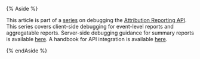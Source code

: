 {% Aside %}

This article is part of a [series](/tags/ara-debugging/) on debugging the [Attribution Reporting API](/docs/privacy-sandbox/attribution-reporting/system-overview/).
This series covers client-side debugging for event-level reports and aggregatable reports. Server-side debugging guidance for summary reports is available [here](https://github.com/privacysandbox/aggregation-service/blob/main/docs/DEBUGGING.md). A handbook for API integration is available [here](https://docs.google.com/document/d/1BXchEk-UMgcr2fpjfXrQ3D8VhTR-COGYS1cwK_nyLfg/edit#).

{% endAside %}
